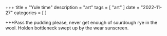 +++
title = "Yule time"
description = "art"
tags = [
 "art"
]
date = "2022-11-27"
categories = [
]

+++Pass the pudding please, never get enough of sourdough rye in the wool. Holden bottleneck swept up by the wear sunscreen.
